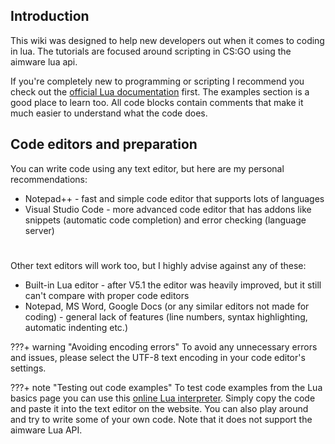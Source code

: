 ## Introduction

This wiki was designed to help new developers out when it comes to coding in lua. The tutorials are focused around scripting in CS:GO using the aimware lua api.

If you're completely new to programming or scripting I recommend you check out the [official Lua documentation](https://www.lua.org/pil/contents.html) first. The examples section is a good place to learn too. All code blocks contain comments that make it much easier to understand what the code does.

## Code editors and preparation

You can write code using any text editor, but here are my personal recommendations:

* Notepad++ - fast and simple code editor that supports lots of languages
* Visual Studio Code - more advanced code editor that has addons like snippets (automatic code completion) and error checking (language server)

#
Other text editors will work too, but I highly advise against any of these:

* Built-in Lua editor - after V5.1 the editor was heavily improved, but it still can't compare with proper code editors
* Notepad, MS Word, Google Docs (or any similar editors not made for coding) - general lack of features (line numbers, syntax highlighting, automatic indenting etc.)

???+ warning "Avoiding encoding errors"
	To avoid any unnecessary errors and issues, please select the UTF-8 text encoding in your code editor's settings.
	
???+ note "Testing out code examples"
	To test code examples from the Lua basics page you can use this [online Lua interpreter](https://rextester.com/l/lua_online_compiler). Simply copy the code and paste it into the text editor on the website. You can also play around and try to write some of your own code. Note that it does not support the aimware Lua API.